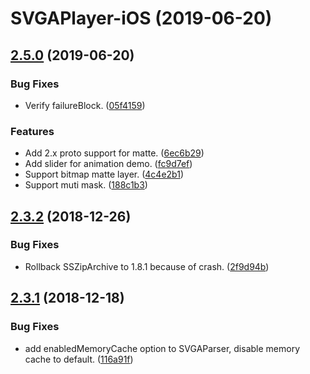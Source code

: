 # SVGAPlayer-iOS (2019-06-20)

## [2.5.0](https://github.com/yyued/SVGAPlayer-iOS/compare/2.5.0...2.3.3) (2019-06-20)

### Bug Fixes

* Verify failureBlock. ([05f4159](https://github.com/yyued/SVGAPlayer-iOS/commit/05f41593190e6606b8427d49a97d48ffb4329dc4))

### Features

* Add 2.x proto support for matte. ([6ec6b29](https://github.com/yyued/SVGAPlayer-iOS/commit/6ec6b29))
* Add slider for animation demo. ([fc9d7ef](https://github.com/yyued/SVGAPlayer-iOS/commit/fc9d7ef))
* Support bitmap matte layer. ([4c4e2b1](https://github.com/yyued/SVGAPlayer-iOS/commit/4c4e2b1))
* Support muti mask. ([188c1b3](https://github.com/yyued/SVGAPlayer-iOS/commit/188c1b3))


## [2.3.2](https://github.com/yyued/SVGAPlayer-iOS/compare/2.3.1...2.3.2) (2018-12-26)


### Bug Fixes

* Rollback SSZipArchive to 1.8.1 because of crash. ([2f9d94b](https://github.com/yyued/SVGAPlayer-iOS/commit/2f9d94b))



## [2.3.1](https://github.com/yyued/SVGAPlayer-iOS/compare/2.3.0...2.3.1) (2018-12-18)


### Bug Fixes

* add enabledMemoryCache option to SVGAParser, disable memory cache to default. ([116a91f](https://github.com/yyued/SVGAPlayer-iOS/commit/116a91f))

